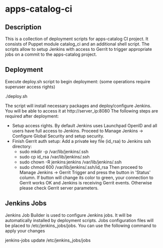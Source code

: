 apps-catalog-ci
========
Description
----------------------
This is a collection of deployment scripts for apps-catalog CI project.
It consists of Puppet module catalog_ci and an additional shell script.
The scripts allow to setup Jenkins with access to Gerrit to trigger
appropriate jobs on a commit to the apps-catalog project.

Deployment
----------------------
Execute deploy.sh script to begin deployment:
(some operations require superuser access rights)

./deploy.sh

The script will install necessary packages and deploy/configure Jenkins.
You will be able to access it at http://server_ip:8080
The following steps are required after deployment:
- Setup access rights. By default Jenkins uses Launchpad OpenID and all users
  have full access to Jenkins.
  Proceed to Manage Jenkins -> Configure Global Security and setup security.
- Finish Gerrit auth setup:
  Add a private key file (id_rsa) to Jenkins ssh directory:
  * sudo mkdir -p /var/lib/jenkins/.ssh
  * sudo cp id_rsa /var/lib/jenkins/.ssh
  * sudo chown -R jenkins:jenkins /var/lib/jenkins/.ssh
  * sudo chmod 600 /var/lib/jenkins/.ssh/id_rsa
  Then proceed to Manage Jenkins -> Gerrit Trigger and press the button
  in 'Status' column. If button will change its color to green, your connection
  to Gerrit works OK and Jenkins is receiving Gerrit events. Otherwise please
  check Gerrit server parameters.

Jenkins Jobs
----------------------
Jenkins Job Builder is used to configure Jenkins jobs. It will be automatically
installed by deployment scripts. Jobs configuration files will be placed to
/etc/jenkins_jobs/jobs. You can use the following command to apply your changes

jenkins-jobs update /etc/jenkins_jobs/jobs
